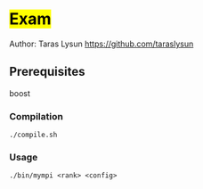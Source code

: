 
# <mark>Exam</mark>
Author: Taras Lysun https://github.com/taraslysun<br>
## Prerequisites

boost

### Compilation

```./compile.sh```

### Usage

```./bin/mympi <rank> <config> ```
